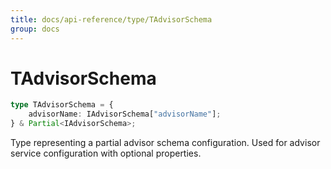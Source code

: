 ```yaml
---
title: docs/api-reference/type/TAdvisorSchema
group: docs
---
```


# TAdvisorSchema

```ts
type TAdvisorSchema = {
    advisorName: IAdvisorSchema["advisorName"];
} & Partial<IAdvisorSchema>;
```

Type representing a partial advisor schema configuration.
Used for advisor service configuration with optional properties.
